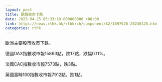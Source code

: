 ```yaml
---
layout: post
title: 歐股收市下跌
date: 2023-04-25 05:33:18.000000000 +08:00
link: https://news.rthk.hk/rthk/ch/component/k2/1697676-20230425.htm
categories: rthk
---
```


歐洲主要股市收市下跌。

德國DAX指數收市報15863點，跌17點，跌幅0.11%。

法國CAC指數收市報7573點，跌3點。

英國富時100指數收市報7912點，跌1點。
